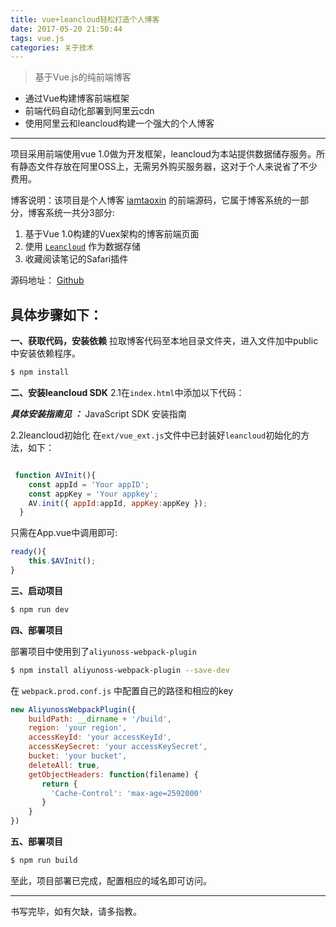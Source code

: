 ```yaml
---
title: vue+leancloud轻松打造个人博客
date: 2017-05-20 21:50:44
tags: vue.js
categories: 关于技术
---
```


> 基于Vue.js的纯前端博客  


* 通过Vue构建博客前端框架
* 前端代码自动化部署到阿里云cdn
* 使用阿里云和leancloud构建一个强大的个人博客
- - - -
项目采用前端使用vue 1.0做为开发框架，leancloud为本站提供数据储存服务。所有静态文件存放在阿里OSS上，无需另外购买服务器，这对于个人来说省了不少费用。

博客说明：该项目是个人博客 [iamtaoxin](http://blog.iamtaoxin.com) 的前端源码，它属于博客系统的一部分，博客系统一共分3部分:

1. 基于Vue 1.0构建的Vuex架构的博客前端页面
2. 使用 [`Leancloud`](http://leancloud.cn) 作为数据存储
3. 收藏阅读笔记的Safari插件

源码地址： [Github](https://github.com/taosin/ixinyi_admin)

## 具体步骤如下：

**一、获取代码，安装依赖**
拉取博客代码至本地目录文件夹，进入文件加中public中安装依赖程序。

```bash
$ npm install
```

**二、安装leancloud SDK**
2.1在`index.html`中添加以下代码：
<!-- 存储服务 -->
<script src="//cdn1.lncld.net/static/js/2.1.4/av-min.js"></script>

***具体安装指南见 ：***
JavaScript SDK 安装指南

2.2leancloud初始化
在`ext/vue_ext.js`文件中已封装好`leancloud`初始化的方法，如下：

```javascript

 function AVInit(){
    const appId = 'Your appID';
    const appKey = 'Your appkey';
    AV.init({ appId:appId, appKey:appKey });
  }
```

只需在App.vue中调用即可:

```javascript
ready(){
    this.$AVInit();
}
```

**三、启动项目**

```bash
$ npm run dev
```

**四、部署项目**

 部署项目中使用到了`aliyunoss-webpack-plugin`
``` bash
$ npm install aliyunoss-webpack-plugin --save-dev
```

在 `webpack.prod.conf.js` 中配置自己的路径和相应的key

```javascript
new AliyunossWebpackPlugin({
    buildPath: __dirname + '/build',
    region: 'your region',
    accessKeyId: 'your accessKeyId',
    accessKeySecret: 'your accessKeySecret',
    bucket: 'your bucket',
    deleteAll: true,
    getObjectHeaders: function(filename) {
       return {
         'Cache-Control': 'max-age=2592000'
       }
    }
})
```

**五、部署项目**

```bash
$ npm run build
```

至此，项目部署已完成，配置相应的域名即可访问。
- - - -

书写完毕，如有欠缺，请多指教。